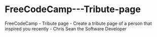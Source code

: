 # FreeCodeCamp---Tribute-page
FreeCodeCamp - Tribute page - Create a tribute page of a person that inspired you recently - Chris Sean the Software Developer
